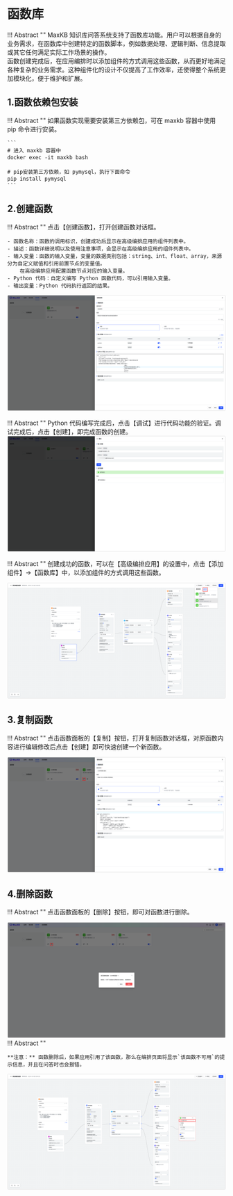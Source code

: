 # 函数库

!!! Abstract ""
    MaxKB 知识库问答系统支持了函数库功能。用户可以根据自身的业务需求，在函数库中创建特定的函数脚本，例如数据处理、逻辑判断、信息提取或其它任何满足实际工作场景的操作。       
    函数创建完成后，在应用编排时以添加组件的方式调用这些函数，从而更好地满足各种复杂的业务需求。这种组件化的设计不仅提高了工作效率，还使得整个系统更加模块化，便于维护和扩展。      


## 1.函数依赖包安装

!!! Abstract ""
    如果函数实现需要安装第三方依赖包，可在 maxkb 容器中使用 pip 命令进行安装。

    ```
    # 进入 maxkb 容器中
    docker exec -it maxkb bash

    # pip安装第三方依赖，如 pymysql，执行下面命令
    pip install pymysql 
    ```


## 2.创建函数


!!! Abstract ""
    点击【创建函数】，打开创建函数对话框。

    - 函数名称：函数的调用标识，创建成功后显示在高级编排应用的组件列表中。       
    - 描述：函数详细说明以及使用注意事项，会显示在高级编排应用的组件列表中。       
    - 输入变量：函数的输入变量，变量的数据类别包括：string、int、float、array，来源分为自定义赋值和引用前置节点的变量值。
        在高级编排应用配置函数节点对应的输入变量。    
    - Python 代码：自定义编写 Python 函数代码，可以引用输入变量。  
    - 输出变量：Python 代码执行返回的结果。

![创建函数](../../img/fx/add_fx.png)

!!! Abstract ""
    Python 代码编写完成后，点击【调试】进行代码功能的验证。调试完成后，点击【创建】，即完成函数的创建。  
![函数调试](../../img/fx/fx_debug.png)

!!! Abstract ""
    创建成功的函数，可以在【高级编排应用】的设置中，点击【添加组件】->【函数库】中，以添加组件的方式调用这些函数。

![添加函数节点](../../img/fx/use_fx.png)

## 3.复制函数

!!! Abstract ""
    点击函数面板的【复制】按钮，打开复制函数对话框，对原函数内容进行编辑修改后点击【创建】即可快速创建一个新函数。

![复制函数](../../img/fx/copy_fx.png)

## 4.删除函数

!!! Abstract ""
    点击函数面板的【删除】按钮，即可对函数进行删除。

![删除函数](../../img/fx/del_fx.png)
!!! Abstract ""

    **注意：** 函数删除后，如果应用引用了该函数，那么在编排页面将显示`该函数不可用`的提示信息，并且在问答时也会报错。 

![应用引用已删除函数](../../img/fx/use_del_fx.png)
